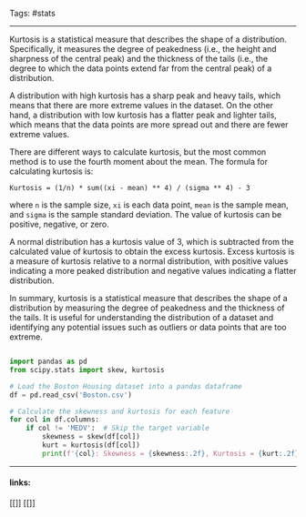 
Tags: #stats

------------------------------------------
Kurtosis is a statistical measure that describes the shape of a distribution. Specifically, it measures the degree of peakedness (i.e., the height and sharpness of the central peak) and the thickness of the tails (i.e., the degree to which the data points extend far from the central peak) of a distribution.

A distribution with high kurtosis has a sharp peak and heavy tails, which means that there are more extreme values in the dataset. On the other hand, a distribution with low kurtosis has a flatter peak and lighter tails, which means that the data points are more spread out and there are fewer extreme values.

There are different ways to calculate kurtosis, but the most common method is to use the fourth moment about the mean. The formula for calculating kurtosis is:

`Kurtosis = (1/n) * sum((xi - mean) ** 4) / (sigma ** 4) - 3`

where `n` is the sample size, `xi` is each data point, `mean` is the sample mean, and `sigma` is the sample standard deviation. The value of kurtosis can be positive, negative, or zero.

A normal distribution has a kurtosis value of 3, which is subtracted from the calculated value of kurtosis to obtain the excess kurtosis. Excess kurtosis is a measure of kurtosis relative to a normal distribution, with positive values indicating a more peaked distribution and negative values indicating a flatter distribution.

In summary, kurtosis is a statistical measure that describes the shape of a distribution by measuring the degree of peakedness and the thickness of the tails. It is useful for understanding the distribution of a dataset and identifying any potential issues such as outliers or data points that are too extreme.


```python

import pandas as pd
from scipy.stats import skew, kurtosis

# Load the Boston Housing dataset into a pandas dataframe
df = pd.read_csv('Boston.csv')

# Calculate the skewness and kurtosis for each feature
for col in df.columns:
    if col != 'MEDV':  # Skip the target variable
        skewness = skew(df[col])
        kurt = kurtosis(df[col])
        print(f'{col}: Skewness = {skewness:.2f}, Kurtosis = {kurt:.2f}')

```

---------------------
#### links:
[[]]
[[]]